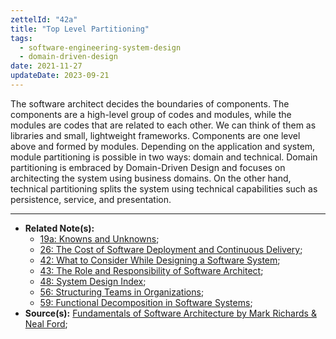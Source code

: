 ```yaml
---
zettelId: "42a"
title: "Top Level Partitioning"
tags:
  - software-engineering-system-design
  - domain-driven-design
date: 2021-11-27
updateDate: 2023-09-21
---
```


The software architect decides the boundaries of components. The components are a high-level group of codes and modules, while the modules are codes that are related to each other. We can think of them as libraries and small, lightweight frameworks. Components are one level above and formed by modules. Depending on the application and system, module partitioning is possible in two ways: domain and technical. Domain partitioning is embraced by Domain-Driven Design and focuses on architecting the system using business domains. On the other hand, technical partitioning splits the system using technical capabilities such as persistence, service, and presentation.

---

- **Related Note(s):**
  - [19a: Knowns and Unknowns](/notes/19a/);
  - [26: The Cost of Software Deployment and Continuous Delivery](/notes/26/);
  - [42: What to Consider While Designing a Software System](/notes/42/);
  - [43: The Role and Responsibility of Software Architect](/notes/43/);
  - [48: System Design Index](/notes/48/);
  - [56: Structuring Teams in Organizations](/notes/56/);
  - [59: Functional Decomposition in Software Systems](/notes/59/);
- **Source(s):** [Fundamentals of Software Architecture by Mark Richards & Neal Ford](http://fundamentalsofsoftwarearchitecture.com/);
